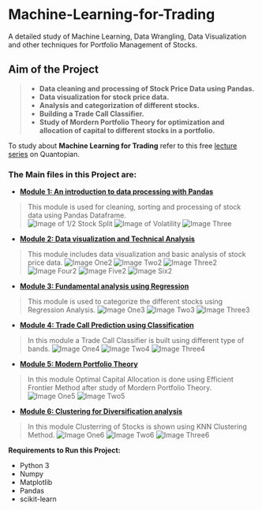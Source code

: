 # Machine-Learning-for-Trading
A detailed study of Machine Learning, Data Wrangling, Data Visualization and other techniques for Portfolio Management of Stocks.  

## Aim of the Project  

>* **Data cleaning and processing of Stock Price Data using Pandas.**
>* **Data visualization for stock price data.**
>* **Analysis and categorization of different stocks.**
>* **Building a Trade Call Classifier.**
>* **Study of Mordern Portfolio Theory for optimization and allocation of capital to different stocks in a portfolio.**

To study about **Machine Learning for Trading** refer to this free [lecture series](https://www.quantopian.com/lectures) on Quantopian.  

### The Main files in this Project are:
* **[Module 1: An introduction to data processing with Pandas](https://github.com/ShubhamKumar277/Machine-Learning-for-Trading/blob/master/Module%201%3B%20An%20Introduction%20to%20Data%20Processing%20with%20Pandas/Internship%20Module%201.ipynb)**  

> This module is used for cleaning, sorting and processing of stock data using Pandas Dataframe.  
![Image of 1/2 Stock Split](https://raw.githubusercontent.com/ShubhamKumar277/Machine-Learning-for-Trading/master/Images/module_1/one.png "1/2 Stock Split")
![Image of Volatility](https://raw.githubusercontent.com/ShubhamKumar277/Machine-Learning-for-Trading/master/Images/module_1/two.png "Volatility")
![Image Three](https://raw.githubusercontent.com/ShubhamKumar277/Machine-Learning-for-Trading/master/Images/module_1/three.png "Moving Average")


* **[Module 2: Data visualization and Technical Analysis](https://github.com/ShubhamKumar277/Machine-Learning-for-Trading/blob/master/Module%202%3B%20Data%20visualization%20and%20Technical%20Analysis/Module%202-%20Plotting%20in%20Financial%20Markets.ipynb)**
> This module includes data visualization and basic analysis of stock price data.
![Image One2](https://raw.githubusercontent.com/ShubhamKumar277/Machine-Learning-for-Trading/master/Images/module_2/one.png "Daily Returns")
![Image Two2](https://raw.githubusercontent.com/ShubhamKumar277/Machine-Learning-for-Trading/master/Images/module_2/two.png "Cumulative Daily Returns")
![Image Three2](https://raw.githubusercontent.com/ShubhamKumar277/Machine-Learning-for-Trading/master/Images/module_2/three.png "Pie Chart")
![Image Four2](https://raw.githubusercontent.com/ShubhamKumar277/Machine-Learning-for-Trading/master/Images/module_2/four.png "Average Traded Quantity")
![Image Five2](https://raw.githubusercontent.com/ShubhamKumar277/Machine-Learning-for-Trading/master/Images/module_2/five.png "Frequency Distribution")
![Image Six2](https://raw.githubusercontent.com/ShubhamKumar277/Machine-Learning-for-Trading/master/Images/module_2/six.png "Percent Change w.r.t. other stock price")


* **[Module 3: Fundamental analysis using Regression](https://github.com/ShubhamKumar277/Machine-Learning-for-Trading/blob/master/Module%203%3B%20Fundamental%20analysis%20using%20Regression/Module%203%20-%20Regression%20-%20Beta%20Calculation.ipynb)**  
> This module is used to categorize the different stocks using Regression Analysis.
>![Image One3](https://raw.githubusercontent.com/ShubhamKumar277/Machine-Learning-for-Trading/master/Images/module_3/one.png "Residual Errors")
>![Image Two3](https://raw.githubusercontent.com/ShubhamKumar277/Machine-Learning-for-Trading/master/Images/module_3/two.png "Real Distribution of different stocks")
>![Image Three3](https://raw.githubusercontent.com/ShubhamKumar277/Machine-Learning-for-Trading/master/Images/module_3/three.png "Use of Linear Regression to Make a Stock Classifier")

* **[Module 4: Trade Call Prediction using Classification](https://github.com/ShubhamKumar277/Machine-Learning-for-Trading/blob/master/Module%204%3B%20Trade%20Call%20Prediction%20using%20Classification/Module%204%20-%20Algo%20Trading%20using%20Classification.ipynb)**  
> In this module a Trade Call Classifier is built using different type of bands. 
>![Image One4](https://raw.githubusercontent.com/ShubhamKumar277/Machine-Learning-for-Trading/master/Images/module_4/one.png "Bollinger Bands and Avearge on Daily Stock Price Data")
>![Image Two4](https://raw.githubusercontent.com/ShubhamKumar277/Machine-Learning-for-Trading/master/Images/module_4/two.png "Upper Band and Lower Band with Rolling Mean")
>![Image Three4](https://raw.githubusercontent.com/ShubhamKumar277/Machine-Learning-for-Trading/master/Images/module_4/three.png "Monthly Net Cumulative Return in % (Taking 1 trading month = 25 days)")

* **[Module 5: Modern Portfolio Theory](https://github.com/ShubhamKumar277/Machine-Learning-for-Trading/blob/master/Module%205%3B%20Modern%20Portfolio%20Theory/Module%205%20-%20Modern%20Portfolio%20Theory.ipynb)**  
> In this module Optimal Capital Allocation is done using Efficient Frontier Method after study of Mordern Portfolio Theory. 
>![Image One5](https://raw.githubusercontent.com/ShubhamKumar277/Machine-Learning-for-Trading/master/Images/module_5/one.png "Scatter Plot of Efficient Frontier of all Stocks")
>![Image Two5](https://raw.githubusercontent.com/ShubhamKumar277/Machine-Learning-for-Trading/master/Images/module_5/two.png "Scatter plot showing optimal allocation of stocks")

* **[Module 6: Clustering for Diversification analysis](https://github.com/ShubhamKumar277/Machine-Learning-for-Trading/blob/master/Module%206%3B%20Clustering%20for%20Diversification%20analysis/Module%206%20-%20Clustering%20for%20Diverse%20portfolio%20analysis.ipynb)**  
> In this module Clusterring of Stocks is shown using KNN Clustering Method.
>![Image One6](https://raw.githubusercontent.com/ShubhamKumar277/Machine-Learning-for-Trading/master/Images/module_6/one.png "Elbow Curve for selecting number of clusters")
>![Image Two6](https://raw.githubusercontent.com/ShubhamKumar277/Machine-Learning-for-Trading/master/Images/module_6/two.png "Initial postion of stocks before training")
>![Image Three6](https://raw.githubusercontent.com/ShubhamKumar277/Machine-Learning-for-Trading/master/Images/module_6/three.png "Final Result of Stock Clusterring")



**Requirements to Run this Project:**  
  * Python 3
  * Numpy
  * Matplotlib
  * Pandas
  * scikit-learn
